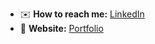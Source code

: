 - ✉️ **How to reach me:** [LinkedIn](https://www.linkedin.com/in/nikoloz-lomtadze-91858124a/)
- 💛 **Website:** [Portfolio](https://nikolozlomtadze.netlify.app)
